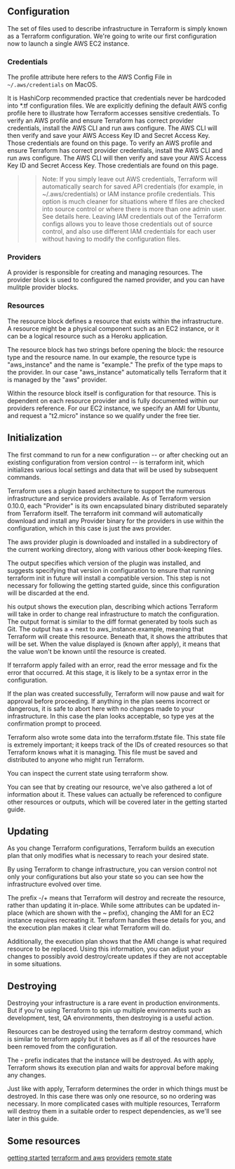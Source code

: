 ## Configuration

The set of files used to describe infrastructure in Terraform is simply known as a Terraform configuration. We're going to write our first configuration now to launch a single AWS EC2 instance.

### Credentials

The profile attribute here refers to the AWS Config File in `~/.aws/credentials` on MacOS. 

It is HashiCorp recommended practice that credentials never be hardcoded into *.tf configuration files. We are explicitly defining the default AWS config profile here to illustrate how Terraform accesses sensitive credentials. To verify an AWS profile and ensure Terraform has correct provider credentials, install the AWS CLI and run aws configure. The AWS CLI will then verify and save your AWS Access Key ID and Secret Access Key. Those credentials are found on this page. To verify an AWS profile and ensure Terraform has correct provider credentials, install the AWS CLI and run aws configure. The AWS CLI will then verify and save your AWS Access Key ID and Secret Access Key. Those credentials are found on this page.

>>Note: If you simply leave out AWS credentials, Terraform will automatically search for saved API credentials (for example, in ~/.aws/credentials) or IAM instance profile credentials. This option is much cleaner for situations where tf files are checked into source control or where there is more than one admin user. See details here. Leaving IAM credentials out of the Terraform configs allows you to leave those credentials out of source control, and also use different IAM credentials for each user without having to modify the configuration files.


### Providers

A provider is responsible for creating and managing resources. The provider block is used to configured the named provider, and you can have mulitple provider blocks.

### Resources

The resource block defines a resource that exists within the infrastructure. A resource might be a physical component such as an EC2 instance, or it can be a logical resource such as a Heroku application.

The resource block has two strings before opening the block: the resource type and the resource name. In our example, the resource type is "aws_instance" and the name is "example." The prefix of the type maps to the provider. In our case "aws_instance" automatically tells Terraform that it is managed by the "aws" provider.

Within the resource block itself is configuration for that resource. This is dependent on each resource provider and is fully documented within our providers reference. For our EC2 instance, we specify an AMI for Ubuntu, and request a "t2.micro" instance so we qualify under the free tier.

## Initialization
The first command to run for a new configuration -- or after checking out an existing configuration from version control -- is terraform init, which initializes various local settings and data that will be used by subsequent commands.

Terraform uses a plugin based architecture to support the numerous infrastructure and service providers available. As of Terraform version 0.10.0, each "Provider" is its own encapsulated binary distributed separately from Terraform itself. The terraform init command will automatically download and install any Provider binary for the providers in use within the configuration, which in this case is just the aws provider.

The aws provider plugin is downloaded and installed in a subdirectory of the current working directory, along with various other book-keeping files.

The output specifies which version of the plugin was installed, and suggests specifying that version in configuration to ensure that running terraform init in future will install a compatible version. This step is not necessary for following the getting started guide, since this configuration will be discarded at the end.

his output shows the execution plan, describing which actions Terraform will take in order to change real infrastructure to match the configuration. The output format is similar to the diff format generated by tools such as Git. The output has a + next to aws_instance.example, meaning that Terraform will create this resource. Beneath that, it shows the attributes that will be set. When the value displayed is (known after apply), it means that the value won't be known until the resource is created.

If terraform apply failed with an error, read the error message and fix the error that occurred. At this stage, it is likely to be a syntax error in the configuration.

If the plan was created successfully, Terraform will now pause and wait for approval before proceeding. If anything in the plan seems incorrect or dangerous, it is safe to abort here with no changes made to your infrastructure. In this case the plan looks acceptable, so type yes at the confirmation prompt to proceed.

Terraform also wrote some data into the terraform.tfstate file. This state file is extremely important; it keeps track of the IDs of created resources so that Terraform knows what it is managing. This file must be saved and distributed to anyone who might run Terraform. 

You can inspect the current state using terraform show.

You can see that by creating our resource, we've also gathered a lot of information about it. These values can actually be referenced to configure other resources or outputs, which will be covered later in the getting started guide.

## Updating
As you change Terraform configurations, Terraform builds an execution plan that only modifies what is necessary to reach your desired state.

By using Terraform to change infrastructure, you can version control not only your configurations but also your state so you can see how the infrastructure evolved over time.

The prefix -/+ means that Terraform will destroy and recreate the resource, rather than updating it in-place. While some attributes can be updated in-place (which are shown with the ~ prefix), changing the AMI for an EC2 instance requires recreating it. Terraform handles these details for you, and the execution plan makes it clear what Terraform will do.

Additionally, the execution plan shows that the AMI change is what required resource to be replaced. Using this information, you can adjust your changes to possibly avoid destroy/create updates if they are not acceptable in some situations.

## Destroying

Destroying your infrastructure is a rare event in production environments. But if you're using Terraform to spin up multiple environments such as development, test, QA environments, then destroying is a useful action.

Resources can be destroyed using the terraform destroy command, which is similar to terraform apply but it behaves as if all of the resources have been removed from the configuration.

The - prefix indicates that the instance will be destroyed. As with apply, Terraform shows its execution plan and waits for approval before making any changes.

Just like with apply, Terraform determines the order in which things must be destroyed. In this case there was only one resource, so no ordering was necessary. In more complicated cases with multiple resources, Terraform will destroy them in a suitable order to respect dependencies, as we'll see later in this guide.


## Some resources
[getting started](https://learn.hashicorp.com/terraform/getting-started/build)
[terraform and aws](https://aws.amazon.com/blogs/apn/terraform-beyond-the-basics-with-aws/)
[providers](https://www.terraform.io/docs/providers/index.html)
[remote state](https://www.terraform.io/docs/state/remote.html)



